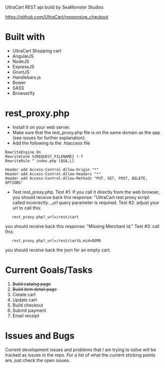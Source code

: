 UltraCart REST api build by SeaMonster Studios

https://github.com/UltraCart/responsive_checkout

Built with
====================================
 * UltraCart Shopping cart
 * AngularJS
 * NodeJS
 * ExpressJS
 * GruntJS
 * Handlebars.js
 * Bower
 * SASS
 * Browserify

rest_proxy.php
====================================
 * Install it on your web server.
 * Make sure that the rest_proxy.php file is on the same domain as the app (see issues for further explanation).
 * Add the following to the .htaccess file
`````````
RewriteEngine On
RewriteCond %{REQUEST_FILENAME} !-f
RewriteRule ^ index.php [QSA,L]

Header add Access-Control-Allow-Origin "*"
Header add Access-Control-Allow-Headers "*"
Header add Access-Control-Allow-Methods "PUT, GET, POST, DELETE, OPTIONS"
``````````````
 * Test rest_proxy.php.
   Test #1: If you call it directly from the web browser, you should receive back this response: "UltraCart rest proxy script called incorrectly.  _url query parameter is required.
   Test #2:  adjust your url to call this:
```
   rest_proxy.php?_url=/rest/cart
```
   you should receive back this response: "Missing Merchant Id."
   Test #3:  call this:
```
   rest_proxy.php?_url=/rest/cart&_mid=DEMO
```
   you should receive back the json for an empty cart.

Current Goals/Tasks
=================================
 1. ~~Build catalog page~~
 2. ~~Build item detail page~~
 3. Create cart
 4. Update cart
 5. Build checkout
 6. Submit payment
 7. Email receipt


Issues and Bugs
======================================
Current development issues and problems that I am trying to solve will be tracked as issues in the repo. For a list of what the current sticking points are, just check the open issues.